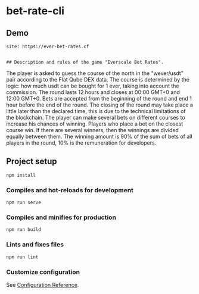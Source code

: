 # bet-rate-cli

## Demo
```
site: https://ever-bet-rates.cf


## Description and rules of the game "Everscale Bet Rates".
```
The player is asked to guess the course of the north in the "wever/usdt" pair according to the Flat Qube DEX data. The course is determined by the logic: how much usdt can be bought for 1 ever, taking into account the commission.
The round lasts 12 hours and closes at 00:00 GMT+0 and 12:00 GMT+0. Bets are accepted from the beginning of the round and end 1 hour before the end of the round. The closing of the round may take place a little later than the declared time, this is due to the technical limitations of the blockchain.
The player can make several bets on different courses to increase his chances of winning. Players who place a bet on the closest course win. If there are several winners, then the winnings are divided equally between them.
The winning amount is 90% of the sum of bets of all players in the round, 10% is the remuneration for developers.

## Project setup
```
npm install
```

### Compiles and hot-reloads for development
```
npm run serve
```

### Compiles and minifies for production
```
npm run build
```

### Lints and fixes files
```
npm run lint
```

### Customize configuration
See [Configuration Reference](https://cli.vuejs.org/config/).

